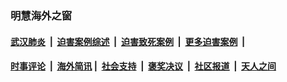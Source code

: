 
### 明慧海外之窗

####  [武汉肺炎](indexes/365.md?t=02120100) &nbsp;|&nbsp;  [迫害案例综述](indexes/328.md?t=02120100) &nbsp;|&nbsp; [迫害致死案例](indexes/277.md?t=02120100)  &nbsp;|&nbsp; [更多迫害案例](indexes/81.md?t=02120100)  &nbsp;|&nbsp; 
####  [时事评论](indexes/19.md?t=02120100) &nbsp;|&nbsp; [海外简讯](indexes/245.md?t=02120100)&nbsp;|&nbsp;  [社会支持](indexes/140.md?t=02120100) &nbsp;|&nbsp; [褒奖决议](indexes/282.md?t=02120100) &nbsp;|&nbsp; [社区报道](indexes/91.md?t=02120100)  &nbsp;|&nbsp; [天人之间](indexes/78.md?t=02120100) 

